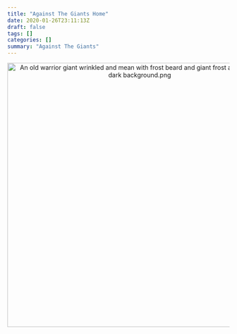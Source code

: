 ```yaml
---
title: "Against The Giants Home"
date: 2020-01-26T23:11:13Z
draft: false
tags: []
categories: []
summary: "Against The Giants"
---
```

<center>
<img src="DALL·E 2022-11-12 17.40.44 - An old warrior giant wrinkled and mean with frost beard and giant frost axe lit face in dark background.png" alt="An old warrior giant wrinkled and mean with frost beard and giant frost axe lit face in dark background.png" style="width:600px"></img></p>
